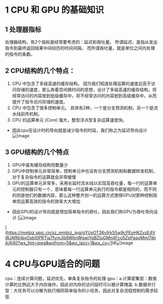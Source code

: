 # 1 CPU 和 GPU 的基础知识
## 1 处理器指标

处理器结构，有2个指标是经常要考虑的：延迟和吞吐量。
所谓延迟，是指从发出指令到最终返回结果中间经历的时间间隔。
而所谓吞吐量，就是单位之间内处理的指令的条数。

## 2 CPU结构的几个特点：

1. CPU 中包含了多级高速的缓存结构。 因为我们知道处理运算的速度远高于访问存储的速度，那么奔着空间换时间的思想，设计了多级高速的缓存结构，将经常访问的内容放到低级缓存中，将不经常访问的内容放到高级缓存中，从而提升了指令访问存储的速度。
2. CPU 中包含了很多控制单元。 具体有2种，一个是分支预测机制，另一个是流水线前传机制。
3. CPU 的运算单元 (Core) 强大，整型浮点型复杂运算速度快。
* 因此cpu在设计时的导向就是减少指令的时延，我们称之为延迟导向设计
[
](https://mmbiz.qpic.cn/sz_mmbiz_jpg/gYUsOT36vfrk55w9cPEoHKZyzE4VWJAfS0t1qwPs183jlfdncANrIDecUTz1W5walRgsEa58j11GelkesYuWGQ/640?wx_fmt=jpeg&wxfrom=5&wx_lazy=1&wx_co=1)![image](https://user-images.githubusercontent.com/99408013/183676233-22d14418-e441-4cb3-9e7e-51d6ca4854f3.png)

## 3 GPU结构的几个特点

1. GPU中虽有缓存结构但数量少
2. GPU中控制单元非常简单，控制单元中也没有分支预测机制和数据转发机制，对于复杂指令的运算就会非常缓慢
3. GPU的运算单元非常多，采用长延时流水线以实现高吞吐量，每一行的运算单元的控制器只有一个，意味着每一行运算单元执行的指令都是相同的，而不同的则是他们的数据内容，那么这种整齐划一的运算方式使得GPU对那种控制简单但运算高效的指令的效率大大增加
* 因此GPU的设计导向就是增加简单指令的吞吐，因此我们称GPU为吞吐导向设计
[
](https://mmbiz.qpic.cn/sz_mmbiz_jpg/gYUsOT36vfrk55w9cPEoHKZyzE4VWJAfvaicPic6layBp4YQmkpoiaia3fDx1CPhSE7f1sCPEfkI7hn3tkbyKicibibww/640?wx_fmt=jpeg&wxfrom=5&wx_lazy=1&wx_co=1)[![image](https://user-images.githubusercontent.com/99408013/183676168-e3b80548-f6f2-48f3-9f21-3ba3f8decfe9.png)

](https://mmbiz.qpic.cn/sz_mmbiz_jpg/gYUsOT36vfrk55w9cPEoHKZyzE4VWJAfNribvOsbI0PRTia7fymJib6WknWgwjYgBZIuGMn4Fco5ZpPasoMml7ibjA/640?wx_fmt=jpeg&wxfrom=5&wx_lazy=1&wx_co=1)#![image](https://user-images.githubusercontent.com/99408013/183675970-e35e4921-c4f6-4e09-9243-b53697b940dd.png)

# 4 CPU与GPU适合的问题

cpu：连续计算问题，延迟优先，单条复杂指令的处理
gpu：a.计算密集型：数值计算的比例远大于内存操作，因此对内存的访问延时可以被计算掩盖.  b.数据并行型：大任务可以分解为执行相同简单指令的小任务，因此对复杂流程控制的需求较低






